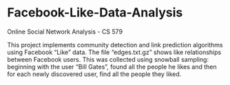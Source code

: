# Facebook-Like-Data-Analysis

Online Social Network Analysis - CS 579

This project implements community detection and link prediction algorithms using Facebook “Like” data. The file “edges.txt.gz” shows like relationships between Facebook users. This was collected using snowball sampling: beginning with the user “Bill Gates”, found all the people he likes and then for each newly discovered user, find all the people they liked.
